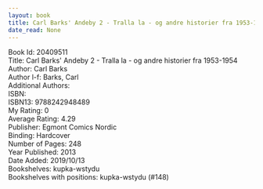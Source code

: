 ```yaml
---
layout: book
title: Carl Barks' Andeby 2 - Tralla la - og andre historier fra 1953-1954
date_read: None
---
```


Book Id: 20409511<br />
Title: Carl Barks' Andeby 2 - Tralla la - og andre historier fra 1953-1954<br />
Author: Carl Barks<br />
Author l-f: Barks, Carl<br />
Additional Authors: <br />
ISBN: <br />
ISBN13: 9788242948489<br />
My Rating: 0<br />
Average Rating: 4.29<br />
Publisher: Egmont Comics Nordic<br />
Binding: Hardcover<br />
Number of Pages: 248<br />
Year Published: 2013<br />
Date Added: 2019/10/13<br />
Bookshelves: kupka-wstydu<br />
Bookshelves with positions: kupka-wstydu (#148)<br />

